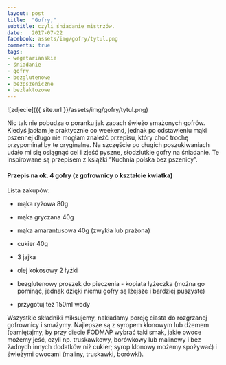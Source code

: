 ```yaml
---
layout: post
title:  "Gofry,"
subtitle: czyli śniadanie mistrzów.
date:   2017-07-22
facebook: assets/img/gofry/tytul.png
comments: true
tags:
- wegetariańskie
- śniadanie
- gofry
- bezglutenowe
- bezpszeniczne
- bezlaktozowe
---
```


![zdjecie]({{ site.url }}/assets/img/gofry/tytul.png)

Nic tak nie pobudza o poranku jak zapach świeżo smażonych gofrów. Kiedyś jadłam je praktycznie co weekend, jednak po odstawieniu mąki pszennej długo nie mogłam znaleźć przepisu, który choć trochę przypominał by te oryginalne. Na szczęście po długich poszukiwaniach udało mi się osiągnąć cel i zjeść pyszne, słodziutkie gofry na śniadanie.
Te inspirowane są przepisem z książki “Kuchnia polska bez pszenicy”.

#### Przepis na ok. 4 gofry (z gofrownicy o kształcie kwiatka)

Lista zakupów:
* mąka ryżowa 80g
* mąka gryczana 40g
* mąka amarantusowa 40g (zwykła lub prażona)
* cukier 40g
* 3 jajka
* olej kokosowy 2 łyżki
* bezglutenowy proszek do pieczenia - kopiata łyżeczka (można go pominąć, jednak dzięki niemu gofry są lżejsze i bardziej puszyste)

* przygotuj też 150ml wody

Wszystkie składniki miksujemy, nakładamy porcję ciasta do rozgrzanej gofrownicy i smażymy. Najlepsze są z syropem klonowym lub dżemem (pamiętajmy, by przy diecie FODMAP wybrać taki smak, jakie owoce możemy jeść, czyli np. truskawkowy, borówkowy lub malinowy i bez żadnych innych dodatków niż cukier; syrop klonowy możemy spożywać) i świeżymi owocami (maliny, truskawki, borówki).

